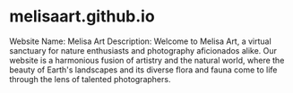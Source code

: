 # melisaart.github.io
 Website Name: Melisa Art  Description:  Welcome to Melisa Art, a virtual sanctuary for nature enthusiasts and photography aficionados alike. Our website is a harmonious fusion of artistry and the natural world, where the beauty of Earth's landscapes and its diverse flora and fauna come to life through the lens of talented photographers.
